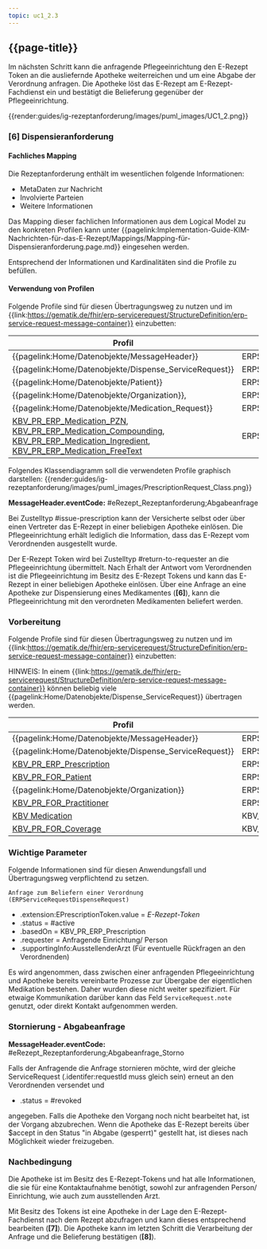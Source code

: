 ```yaml
---
topic: uc1_2.3
---
```


## {{page-title}}

Im nächsten Schritt kann die anfragende Pflegeeinrichtung den E-Rezept Token an die ausliefernde Apotheke weiterreichen und um eine Abgabe der Verordnung anfragen.
Die Apotheke löst das E-Rezept am E-Rezept-Fachdienst ein und bestätigt die Belieferung gegenüber der Pflegeeinrichtung.

{{render:guides/ig-rezeptanforderung/images/puml_images/UC1_2.png}}

### [6] Dispensieranforderung

#### Fachliches Mapping
Die Rezeptanforderung enthält im wesentlichen folgende Informationen:
* MetaDaten zur Nachricht
* Involvierte Parteien
* Weitere Informationen

Das Mapping dieser fachlichen Informationen aus dem Logical Model zu den konkreten Profilen kann unter {{pagelink:Implementation-Guide-KIM-Nachrichten-für-das-E-Rezept/Mappings/Mapping-für-Dispensieranforderung.page.md}} eingesehen werden.

Entsprechend der Informationen und Kardinalitäten sind die Profile zu befüllen.

#### Verwendung von Profilen

Folgende Profile sind für diesen Übertragungsweg zu nutzen und im {{link:https://gematik.de/fhir/erp-servicerequest/StructureDefinition/erp-service-request-message-container}} einzubetten:

|Profil|Referenziert in|Optional|
|---|---|---|
|{{pagelink:Home/Datenobjekte/MessageHeader}}|ERPServiceRequestMessageContainer.entry[0]||
|{{pagelink:Home/Datenobjekte/Dispense_ServiceRequest}}|ERPServiceRequestRequestHeader.focus||
|{{pagelink:Home/Datenobjekte/Patient}}|ERPServiceRequestDispenseRequest.subject||
|{{pagelink:Home/Datenobjekte/Organization}}, |ERPServiceRequestDispenseRequest.requester||
|{{pagelink:Home/Datenobjekte/Medication_Request}}|ERPServiceRequestDispenseRequest.basedOn||
|[KBV_PR_ERP_Medication_PZN](https://simplifier.net/erezept/kbvprerpmedicationpzn), [KBV_PR_ERP_Medication_Compounding](https://simplifier.net/erezept/kbvprerpmedicationcompounding), [KBV_PR_ERP_Medication_Ingredient](https://simplifier.net/erezept/kbvprerpmedicationingredient), [KBV_PR_ERP_Medication_FreeText](https://simplifier.net/erezept/kbvprerpmedicationfreetext)|ERPServiceRequestMedicationRequest.medication[x]||

Folgendes Klassendiagramm soll die verwendeten Profile graphisch darstellen:
{{render:guides/ig-rezeptanforderung/images/puml_images/PrescriptionRequest_Class.png}}




**MessageHeader.eventCode:** #eRezept_Rezeptanforderung;Abgabeanfrage


Bei Zustelltyp #issue-prescription kann der Versicherte selbst oder über einen Vertreter das E-Rezept in einer beliebigen Apotheke einlösen. Die Pflegeeinrichtung erhält lediglich die Information, dass das E-Rezept vom Verordnenden ausgestellt wurde.

Der E-Rezept Token wird bei Zustelltyp #return-to-requester an die Pflegeeinrichtung übermittelt. Nach Erhalt der Antwort vom Verordnenden ist die Pflegeeinrichtung im Besitz des E-Rezept Tokens und kann das E-Rezept in einer beliebigen Apotheke einlösen. Über eine Anfrage an eine Apotheke zur Dispensierung eines Medikamentes (**[6]**), kann die Pflegeeinrichtung mit den verordneten Medikamenten beliefert werden.

### Vorbereitung

Folgende Profile sind für diesen Übertragungsweg zu nutzen und im {{link:https://gematik.de/fhir/erp-servicerequest/StructureDefinition/erp-service-request-message-container}} einzubetten:

HINWEIS: In einem {{link:https://gematik.de/fhir/erp-servicerequest/StructureDefinition/erp-service-request-message-container}} können beliebig viele {{pagelink:Home/Datenobjekte/Dispense_ServiceRequest}} übertragen werden.

|Profil|Referenziert in|Optional|
|---|---|---|
|{{pagelink:Home/Datenobjekte/MessageHeader}}|ERPServiceRequestMessageContainer.entry||
|{{pagelink:Home/Datenobjekte/Dispense_ServiceRequest}}|ERPServiceRequestRequestHeader.focus||
|[KBV_PR_ERP_Prescription](https://fhir.kbv.de/StructureDefinition/KBV_PR_ERP_Prescription)|ERPServiceRequestDispenseRequest.basedOn||
|[KBV_PR_FOR_Patient](https://fhir.kbv.de/StructureDefinition/KBV_PR_FOR_Patient)|ERPServiceRequestDispenseRequest.subject||
|{{pagelink:Home/Datenobjekte/Organization}}|ERPServiceRequestDispenseRequest.performer||
|[KBV_PR_FOR_Practitioner](https://fhir.kbv.de/StructureDefinition/KBV_PR_FOR_Practitioner)|ERPServiceRequestDispenseRequest.supportingInfo:AusstellenderArzt||
|[KBV Medication](https://simplifier.net/erezept/~resources?text=medication&category=Profile&sortBy=RankScore_desc)|KBV_PR_ERP_Prescription.medication[x]||
|[KBV_PR_FOR_Coverage](https://fhir.kbv.de/StructureDefinition/KBV_PR_FOR_Coverage)|KBV_PR_ERP_Prescription.coverage||

### Wichtige Parameter

Folgende Informationen sind für diesen Anwendungsfall und Übertragungsweg verpflichtend zu setzen.

`Anfrage zum Beliefern einer Verordnung (ERPServiceRequestDispenseRequest)`

* .extension:EPrescriptionToken.value = *E-Rezept-Token*
* .status = #active
* .basedOn = KBV_PR_ERP_Prescription
* .requester = Anfragende Einrichtung/ Person
* .supportingInfo:AusstellenderArzt (Für eventuelle Rückfragen an den Verordnenden)

Es wird angenommen, dass zwischen einer anfragenden Pflegeeinrichtung und Apotheke bereits vereinbarte Prozesse zur Übergabe der eigentlichen Medikation bestehen. Daher wurden diese nicht weiter spezifiziert. Für etwaige Kommunikation darüber kann das Feld `ServiceRequest.note` genutzt, oder direkt Kontakt aufgenommen werden.

### Stornierung - Abgabeanfrage

**MessageHeader.eventCode:** #eRezept_Rezeptanforderung;Abgabeanfrage_Storno

Falls der Anfragende die Anfrage stornieren möchte, wird der gleiche ServiceRequest (.identifer:requestId muss gleich sein) erneut an den Verordnenden versendet und

* .status = #revoked

angegeben. Falls die Apotheke den Vorgang noch nicht bearbeitet hat, ist der Vorgang abzubrechen. Wenn die Apotheke das E-Rezept bereits über $accept in den Status "in Abgabe (gesperrt)" gestellt hat, ist dieses nach Möglichkeit wieder freizugeben.

### Nachbedingung

Die Apotheke ist im Besitz des E-Rezept-Tokens und hat alle Informationen, die sie für eine Kontaktaufnahme benötigt, sowohl zur anfragenden Person/ Einrichtung, wie auch zum ausstellenden Arzt.

Mit Besitz des Tokens ist eine Apotheke in der Lage den E-Rezept-Fachdienst nach dem Rezept abzufragen und kann dieses entsprechend bearbeiten (**[7]**).
Die Apotheke kann im letzten Schritt die Verarbeitung der Anfrage und die Belieferung bestätigen (**[8]**).
